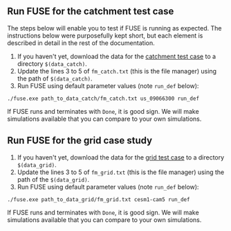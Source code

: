## Run FUSE for the catchment test case

The steps below will enable you to test if FUSE is running as expected. The instructions below were purposefully kept short, but each element is described in detail in the rest of the documentation.

1. If you haven't yet, download the data for the [catchment test case](https://dl.dropboxusercontent.com/s/f6omcgz8hsirlr0/fuse_catch.zip?dl=0) to a directory `$(data_catch)`.
1. Update the lines 3 to 5 of `fm_catch.txt` (this is the file manager) using the path of `$(data_catch)`.
1. Run FUSE using default parameter values (note `run_def` below):

```
./fuse.exe path_to_data_catch/fm_catch.txt us_09066300 run_def
```

If FUSE runs and terminates with `Done`, it is good sign. We will make simulations available that you can compare to your own simulations.

## Run FUSE for the grid case study

1. If you haven't yet, download the data for the [grid test case](https://dl.dropboxusercontent.com/s/f6omcgz8hsirlr0/fuse_catch.zip?dl=0) to a directory `$(data_grid)`.
1. Update the lines 3 to 5 of `fm_grid.txt` (this is the file manager) using the path of the `$(data_grid)`.
1. Run FUSE using default parameter values (note `run_def` below):

```
./fuse.exe path_to_data_grid/fm_grid.txt cesm1-cam5 run_def
```

If FUSE runs and terminates with `Done`, it is good sign. We will make simulations available that you can compare to your own simulations.
